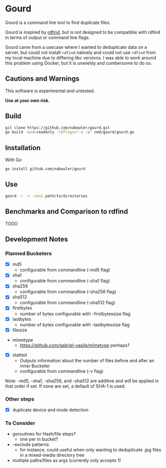 # Gourd

Gourd is a command line tool to find duplicate files.

Gourd is inspired by [rdfind](https://github.com/pauldreik/rdfind), but is not designed to be compatible with rdfind in terms of output or command line flags.

Gourd came from a usecase where I wanted to deduplicate data on a server, but could not install `rdfind` natively and could not use `rdfind` from my local machine due to differing libc versions. I was able to work around this problem using Docker, but it is unwieldy and cumbersome to do so.

## Cautions and Warnings

This software is experimental and untested.

**Use at your own risk.**

## Build

```sh
git clone https://github.com/nabowler/gourd.git
go build -mod=readonly -ldflags="-s -w" cmd/gourd/gourd.go
```

## Installation

With Go
```bash
go install github.com/nabowler/gourd
```

## Use

```bash
gourd -r -v -sha1 path/to/directories
```

## Benchmarks and Comparison to rdfind

TODO

## Development Notes
### Planned Bucketers

- [x] md5
  - configurable from commandline (-md5 flag)
- [x] sha1
  - configurable from commandline (-sha1 flag)
- [x] sha256
  - configurable from commandline (-sha256 flag)
- [x] sha512
  - configurable from commandline (-sha512 flag)
- [x] firstbytes
  - number of bytes configurable with -firstbytessize flag
- [x] lastbytes
  - number of bytes configurable with -lastbytessize flag
- [x] filesize
- mimetype
  - https://github.com/gabriel-vasile/mimetype perhaps?
- [x] statted
  - Outputs information about the number of files before and after an inner Bucketer
  - configurable from commandline (-v flag)

Note: -md5, -sha1, -sha256, and -sha512 are additive and will be applied in that order if set. If none are set, a default of SHA-1 is used.

### Other steps

- [x] duplicate device and inode detection

### To Consider

- goroutines for Hash/file steps?
  - one per in bucket?
- -exclude patterns
  - for instance, could useful when only wanting to deduplicate .jpg files in a mixed-media directory tree
- multiple paths/files as args (currently only accepts 1)